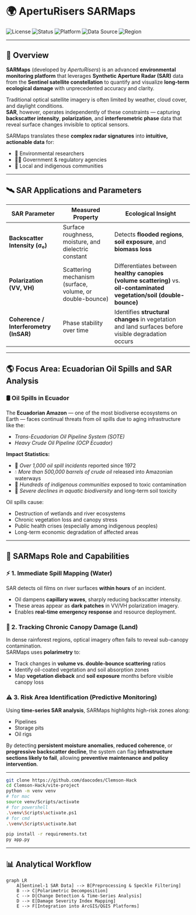 # 🌍 ApertuRisers SARMaps  
![License](https://img.shields.io/badge/License-MIT-green)
![Status](https://img.shields.io/badge/Status-Active-blue)
![Platform](https://img.shields.io/badge/Platform-Cloud--Native-orange)
![Data Source](https://img.shields.io/badge/Data-Sentinel--1%20SAR-blueviolet)
![Region](https://img.shields.io/badge/Focus-Ecuadorian%20Amazon-green)

---

## 🧩 Overview

**SARMaps** (developed by *ApertuRisers*) is an advanced **environmental monitoring platform** that leverages **Synthetic Aperture Radar (SAR)** data from the **Sentinel satellite constellation** to quantify and visualize **long-term ecological damage** with unprecedented accuracy and clarity.

Traditional optical satellite imagery is often limited by weather, cloud cover, and daylight conditions.  
**SAR**, however, operates independently of these constraints — capturing **backscatter intensity**, **polarization**, and **interferometric phase** data that reveal surface changes invisible to optical sensors.

SARMaps translates these **complex radar signatures** into **intuitive, actionable data** for:
- 🌱 Environmental researchers  
- 🧑‍💼 Government & regulatory agencies  
- 🧭 Local and indigenous communities  

---

## 🛰️ SAR Applications and Parameters

| **SAR Parameter** | **Measured Property** | **Ecological Insight** |
|--------------------|------------------------|------------------------|
| **Backscatter Intensity (σ₀)** | Surface roughness, moisture, and dielectric constant | Detects **flooded regions**, **soil exposure**, and **biomass loss** |
| **Polarization (VV, VH)** | Scattering mechanism (surface, volume, or double-bounce) | Differentiates between **healthy canopies (volume scattering)** vs. **oil-contaminated vegetation/soil (double-bounce)** |
| **Coherence / Interferometry (InSAR)** | Phase stability over time | Identifies **structural changes** in vegetation and land surfaces before visible degradation occurs |

---

## 🌎 Focus Area: Ecuadorian Oil Spills and SAR Analysis

### 🛢️ Oil Spills in Ecuador
The **Ecuadorian Amazon** — one of the most biodiverse ecosystems on Earth — faces continual threats from oil spills due to aging infrastructure like the:
- *Trans-Ecuadorian Oil Pipeline System (SOTE)*  
- *Heavy Crude Oil Pipeline (OCP Ecuador)*  

**Impact Statistics:**
- 🧾 *Over 1,000 oil spill incidents* reported since 1972  
- 💧 *More than 500,000 barrels of crude oil* released into Amazonian waterways  
- 👥 *Hundreds of indigenous communities* exposed to toxic contamination  
- 🐍 *Severe declines in aquatic biodiversity* and long-term soil toxicity

Oil spills cause:
- Destruction of wetlands and river ecosystems  
- Chronic vegetation loss and canopy stress  
- Public health crises (especially among indigenous peoples)  
- Long-term economic degradation of affected areas  

---

## 🧠 SARMaps Role and Capabilities

### ⚡ 1. Immediate Spill Mapping (Water)
SAR detects oil films on river surfaces **within hours** of an incident.  
- Oil dampens **capillary waves**, sharply reducing backscatter intensity.  
- These areas appear as **dark patches** in VV/VH polarization imagery.  
- Enables **real-time emergency response** and resource deployment.

### 🌳 2. Tracking Chronic Canopy Damage (Land)
In dense rainforest regions, optical imagery often fails to reveal sub-canopy contamination.  
SARMaps uses **polarimetry** to:
- Track changes in **volume vs. double-bounce scattering** ratios  
- Identify oil-coated vegetation and soil absorption zones  
- Map **vegetation dieback** and **soil exposure** months before visible canopy loss  

### ⚠️ 3. Risk Area Identification (Predictive Monitoring)
Using **time-series SAR analysis**, SARMaps highlights high-risk zones along:
- Pipelines  
- Storage pits  
- Oil rigs  

By detecting **persistent moisture anomalies**, **reduced coherence**, or **progressive backscatter decline**, the system can flag **infrastructure sections likely to fail**, allowing **preventive maintenance and policy intervention**.

---
```bash
git clone https://github.com/daocodes/Clemson-Hack
cd Clemson-Hack/vite-project
python -m venv venv
# for mac
source venv/Scripts/activate
# for powershell
.\venv\Scripts\activate.ps1
# for cmd
.\venv\Scripts\activate.bat

pip install -r requirements.txt
py app.py
```
---

## 📊 Analytical Workflow

```mermaid
graph LR
    A[Sentinel-1 SAR Data] --> B[Preprocessing & Speckle Filtering]
    B --> C[Polarimetric Decomposition]
    C --> D[Change Detection & Time-Series Analysis]
    D --> E[Damage Severity Index Mapping]
    E --> F[Integration into ArcGIS/QGIS Platforms]

